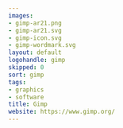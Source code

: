 ```yaml
---
images:
- gimp-ar21.png
- gimp-ar21.svg
- gimp-icon.svg
- gimp-wordmark.svg
layout: default
logohandle: gimp
skipped: 0
sort: gimp
tags:
- graphics
- software
title: Gimp
website: https://www.gimp.org/
---
```

